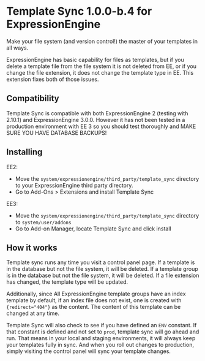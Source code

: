 # Template Sync 1.0.0-b.4 for ExpressionEngine

Make your file system (and version control!) the master of your templates in all ways.

ExpressionEngine has basic capability for files as templates, but if you delete a template file from the file system it is not deleted from EE, or if you change the file extension, it does not change the template type in EE. This extension fixes both of those issues.

## Compatibility

Template Sync is compatible with both ExpressionEngine 2 (testing with 2.10.1) and ExpressionEngine 3.0.0. However it has not been tested in a production environment with EE 3 so you should test thoroughly and MAKE SURE YOU HAVE DATABASE BACKUPS!

## Installing

EE2:

- Move the `system/expressionengine/third_party/template_sync` directory to your ExpressionEngine third party directory.
- Go to Add-Ons > Extensions and install Template Sync

EE3:

- Move the `system/expressionengine/third_party/template_sync` directory to `system/user/addons`
- Go to Add-on Manager, locate Template Sync and click install

## How it works

Template sync runs any time you visit a control panel page. If a template is in the database but not the file system, it will be deleted. If a template group is in the database but not the file system, it will be deleted. If a file extension has changed, the template type will be updated.

Additionally, since All ExpressionEngine template groups have an index template by default, if an index file does not exist, one is created with `{redirect="404"}` as the content. The content of this template can be changed at any time.

Template Sync will also check to see if you have defined an `ENV` constant. If that constant is defined and not set to `prod`, template sync will go ahead and run. That means in your local and staging environments, it will always keep your templates fully in sync. And when you roll out changes to production, simply visiting the control panel will sync your template changes.